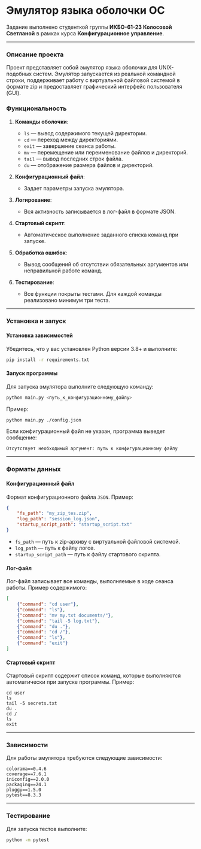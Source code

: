 # Эмулятор языка оболочки ОС  

Задание выполнено студенткой группы **ИКБО-61-23 Колосовой Светланой** в рамках курса **Конфигурационное управление**.

---

### Описание проекта  
Проект представляет собой эмулятор языка оболочки для UNIX-подобных систем. Эмулятор запускается из реальной командной строки, поддерживает работу с виртуальной файловой системой в формате zip и предоставляет графический интерфейс пользователя (GUI).  

### Функциональность  
1. **Команды оболочки**:  
   - `ls` — вывод содержимого текущей директории.  
   - `cd` — переход между директориями.  
   - `exit` — завершение сеанса работы.  
   - `mv` — перемещение или переименование файлов и директорий.  
   - `tail` — вывод последних строк файла.  
   - `du` — отображение размера файлов и директорий.  

2. **Конфигурационный файл**:  
   - Задает параметры запуска эмулятора.  

3. **Логирование**:  
   - Вся активность записывается в лог-файл в формате JSON.  

4. **Стартовый скрипт**:  
   - Автоматическое выполнение заданного списка команд при запуске.  

5. **Обработка ошибок**:  
   - Вывод сообщений об отсутствии обязательных аргументов или неправильной работе команд.  

6. **Тестирование**:  
   - Все функции покрыты тестами. Для каждой команды реализовано минимум три теста.  

---

### Установка и запуск  

#### Установка зависимостей  
Убедитесь, что у вас установлен Python версии 3.8+ и выполните:  
```bash
pip install -r requirements.txt
```

#### Запуск программы  
Для запуска эмулятора выполните следующую команду:  
```bash
python main.py <путь_к_конфигурационному_файлу>
```

Пример:  
```bash
python main.py ./config.json
```

Если конфигурационный файл не указан, программа выведет сообщение:  
```plaintext
Отсутствует необходимый аргумент: путь к конфигурационному файлу
```

---

### Форматы данных  

#### Конфигурационный файл  
Формат конфигурационного файла `JSON`. Пример:  
```json
{
    "fs_path": "my_zip_tes.zip",
    "log_path": "session_log.json",
    "startup_script_path": "startup_script.txt"
}
```
- `fs_path` — путь к zip-архиву с виртуальной файловой системой.  
- `log_path` — путь к файлу логов.  
- `startup_script_path` — путь к файлу стартового скрипта.  

#### Лог-файл  
Лог-файл записывает все команды, выполняемые в ходе сеанса работы. Пример содержимого:  
```json
[
    {"command": "cd user"},
    {"command": "ls"},
    {"command": "mv my.txt documents/"},
    {"command": "tail -5 log.txt"},
    {"command": "du ."},
    {"command": "cd /"},
    {"command": "ls"},
    {"command": "exit"}
]
```

#### Стартовый скрипт  
Стартовый скрипт содержит список команд, которые выполняются автоматически при запуске программы. Пример:  
```plaintext
cd user
ls
tail -5 secrets.txt
du .
cd /
ls
exit
```

---

### Зависимости  
Для работы эмулятора требуются следующие зависимости:  
```plaintext
colorama==0.4.6
coverage==7.6.1
iniconfig==2.0.0
packaging==24.1
pluggy==1.5.0
pytest==8.3.3
```

---

### Тестирование  
Для запуска тестов выполните:  
```bash
python -m pytest
```
